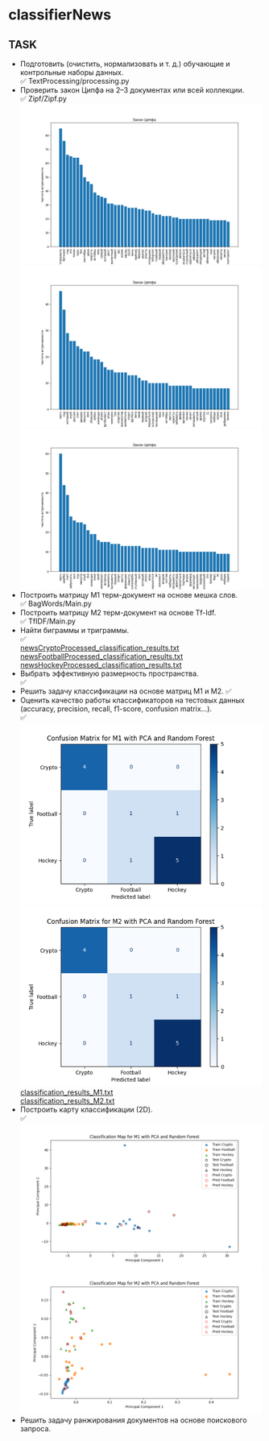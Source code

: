 # classifierNews
## TASK

- Подготовить (очистить, нормализовать и т. д.) обучающие и контрольные наборы данных.  
✅ TextProcessing/processing.py
- Проверить закон Ципфа на 2–3 документах или всей коллекции.  
✅ Zipf/Zipf.py  
![newsCryptoProcessed.png](newsCryptoProcessed.png)  
![newsFootballProcessed.png](newsFootballProcessed.png)  
![newsHockeyProcessed.png](newsHockeyProcessed.png)  
- Построить матрицу M1 терм-документ на основе мешка слов.  
✅ BagWords/Main.py
- Построить матрицу M2 терм-документ на основе Tf-Idf.  
✅ TfIDF/Main.py
- Найти биграммы и триграммы.  
✅  
[newsCryptoProcessed_classification_results.txt](newsCryptoProcessed_classification_results.txt)  
[newsFootballProcessed_classification_results.txt](newsFootballProcessed_classification_results.txt)  
[newsHockeyProcessed_classification_results.txt](newsHockeyProcessed_classification_results.txt)  
- Выбрать эффективную размерность пространства.  
✅
- Решить задачу классификации на основе матриц M1 и M2.
✅
- Оценить качество работы классификаторов на тестовых данных (accuracy, precision, recall, f1-score, confusion matrix…).  
✅  
![confusion_matrix_M1_PCA_RF.png](confusion_matrix_M1_PCA_RF.png)  
![confusion_matrix_M2_PCA_RF.png](confusion_matrix_M2_PCA_RF.png)  
[classification_results_M1.txt](classification_results_M1.txt)  
[classification_results_M2.txt](classification_results_M2.txt)  
- Построить карту классификации (2D).  
✅
![classification_map_M1_PCA_RF.png](classification_map_M1_PCA_RF.png)
![classification_map_M2_PCA_RF.png](classification_map_M2_PCA_RF.png)
- Решить задачу ранжирования документов на основе
поискового запроса.